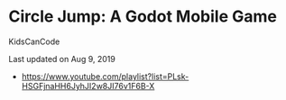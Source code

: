 # Circle Jump: A Godot Mobile Game

KidsCanCode

Last updated on Aug 9, 2019

- <https://www.youtube.com/playlist?list=PLsk-HSGFjnaHH6JyhJI2w8JI76v1F6B-X>

